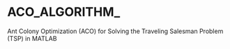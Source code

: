 # ACO_ALGORITHM_
Ant Colony Optimization (ACO) for Solving the Traveling Salesman Problem (TSP) in MATLAB
